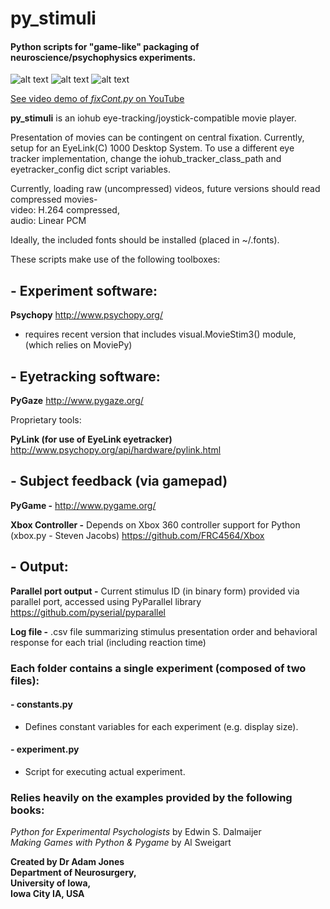 # py_stimuli 

#### Python scripts for "game-like" packaging of neuroscience/psychophysics experiments. 

![alt text](http://i.imgur.com/9vY9tfZ.png "'Laser Morph' start-screen")
![alt text](http://i.imgur.com/f8YGXEf.png "'Laser Morph' instruction screen")
![alt text](http://i.imgur.com/IcCvFdX.png "'Laser Morph' screen grab")

[See video demo of *fixCont.py* on YouTube](https://youtu.be/Fa7tWZQfb8c)

**py_stimuli** is an iohub eye-tracking/joystick-compatible movie player.

Presentation of movies can be contingent on central fixation.
Currently, setup for an EyeLink(C) 1000 Desktop System. 
To use a different eye tracker implementation, change the iohub_tracker_class_path and eyetracker_config dict script variables.

Currently, loading raw (uncompressed) videos, future versions should read compressed movies-  
    video: H.264 compressed,  
    audio: Linear PCM  

Ideally, the included fonts should be installed (placed in ~/.fonts).

These scripts make use of the following toolboxes:
## - Experiment software:
**Psychopy** http://www.psychopy.org/
- requires recent version that includes visual.MovieStim3() module, (which relies on MoviePy)

## - Eyetracking software:
**PyGaze** http://www.pygaze.org/

Proprietary tools:

**PyLink (for use of EyeLink eyetracker)** http://www.psychopy.org/api/hardware/pylink.html
## - Subject feedback (via gamepad)
**PyGame -** http://www.pygame.org/

**Xbox Controller -**  Depends on Xbox 360 controller support for Python (xbox.py - Steven Jacobs) https://github.com/FRC4564/Xbox

## - Output:
**Parallel port output -**  Current stimulus ID (in binary form) provided via parallel port, accessed using PyParallel library https://github.com/pyserial/pyparallel

**Log file -** .csv file summarizing stimulus presentation order and behavioral response for each trial (including reaction time)

### Each folder contains a single experiment (composed of two files):   

#### - constants.py
- Defines constant variables for each experiment (e.g. display size).

#### - experiment.py
- Script for executing actual experiment.

### Relies heavily on the examples provided by the following books:
_Python for Experimental Psychologists_ by Edwin S. Dalmaijer  
_Making Games with Python & Pygame_ by Al Sweigart  

**Created by Dr Adam Jones  
Department of Neurosurgery,  
University of Iowa,  
Iowa City IA, USA** 
